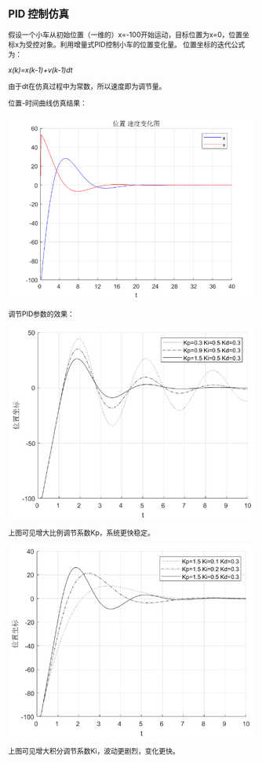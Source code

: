 ## PID 控制仿真 ##
假设一个小车从初始位置（一维的）x=-100开始运动，目标位置为x=0，位置坐标x为受控对象。利用增量式PID控制小车的位置变化量。
位置坐标的迭代公式为：

*x(k)=x(k-1)+v(k-1)dt*

 由于dt在仿真过程中为常数，所以速度即为调节量。

位置-时间曲线仿真结果：

![](https://github.com/wchh-2000/PID/raw/master/images/xv.png)  

调节PID参数的效果：

![](https://github.com/wchh-2000/PID/raw/master/images/kp.png)  

上图可见增大比例调节系数Kp，系统更快稳定。

![](https://github.com/wchh-2000/PID/raw/master/images/ki.png)  

上图可见增大积分调节系数Ki，波动更剧烈，变化更快。
